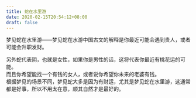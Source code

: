 ```yaml
---
title: 蛇在水里游
date: 2020-02-15T20:54:12+08:00
draft: false
---
```


梦见蛇在水里游——梦见蛇在水游中国古文的解释是你最近可能会遇到贵人，或者可能会升职发财。<br>


另外蛇代表阴，也就是女性，如果你是男性的话，这将代表你最近有桃花运的可能。<br>
而且你希望能找一个有钱的女人，或者说你希望你未来的老婆有钱。<br>
根据梦见的场景不同，梦见蛇大多是因为有财运，尤其是梦见蛇在水里游，这通常都是好事，所以不用太在意，顺其自然才是最好的。<br>
